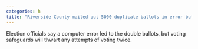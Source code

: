 ```yaml
---
categories: h
title: "Riverside County mailed out 5000 duplicate ballots in error but double votes wont go through"
---
```

Election officials say a computer error led to the double ballots, but voting safeguards will thwart any attempts of voting twice. 